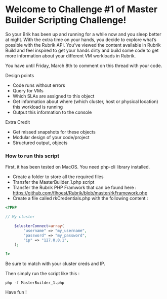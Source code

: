 # Welcome to Challenge #1 of Master Builder Scripting Challenge!
So your Brik has been up and running for a while now and you sleep better at night. With the extra time on your hands, you decide to explore what’s possible with the Rubrik API. You’ve viewed the content available in Rubrik Build and feel inspired to get your hands dirty and build some code to get more information about your different VM workloads in Rubrik.

You have until Friday, March 8th to comment on this thread with your code.

Design points
* Code runs without errors
* Query for VMs
* Which SLAs are assigned to this object
* Get information about where (which cluster, host or physical location) this workload is running
* Output this information to the console

Extra Credit
* Get missed snapshots for these objects
* Modular design of your code/project
* Structured output, objects


### How to run this script

First, it has been tested on MacOS. You need php-cli library installed.
* Create a folder to store all the required files
* Transfer the MasterBuilder_1.php script
* Transfer the Rubrik PHP Framwork that can be found here : https://github.com/flhoest/Rubrik/blob/master/rkFramework.php
* Create a file called rkCredentials.php with the following content : 

```php
<?PHP

// My cluster

	$clusterConnect=array(
		"username" => "my_username",
		"password" => "my_password",
		"ip" => "127.0.0.1",
	);

?>
```

Be sure to match with your cluster creds and IP.

Then simply run the script like this : 

```
php -f MasterBuilder_1.php
```

Have fun !

